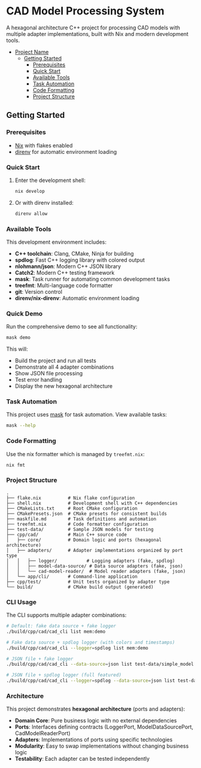 # CAD Model Processing System

A hexagonal architecture C++ project for processing CAD models with multiple adapter implementations, built with Nix and modern development tools.

<!-- mdformat-toc start --slug=github --no-anchors --maxlevel=6 --minlevel=1 -->

- [Project Name](#project-name)
  - [Getting Started](#getting-started)
    - [Prerequisites](#prerequisites)
    - [Quick Start](#quick-start)
    - [Available Tools](#available-tools)
    - [Task Automation](#task-automation)
    - [Code Formatting](#code-formatting)
    - [Project Structure](#project-structure)

<!-- mdformat-toc end -->

## Getting Started

### Prerequisites

- [Nix](https://nixos.org/download.html) with flakes enabled
- [direnv](https://direnv.net/) for automatic environment loading

### Quick Start

1. Enter the development shell:

   ```bash
   nix develop
   ```

1. Or with direnv installed:

   ```bash
   direnv allow
   ```

### Available Tools

This development environment includes:

- **C++ toolchain**: Clang, CMake, Ninja for building
- **spdlog**: Fast C++ logging library with colored output
- **nlohmann/json**: Modern C++ JSON library
- **Catch2**: Modern C++ testing framework
- **mask**: Task runner for automating common development tasks
- **treefmt**: Multi-language code formatter
- **git**: Version control
- **direnv/nix-direnv**: Automatic environment loading

### Quick Demo

Run the comprehensive demo to see all functionality:

```bash
mask demo
```

This will:
- Build the project and run all tests
- Demonstrate all 4 adapter combinations
- Show JSON file processing
- Test error handling
- Display the new hexagonal architecture

### Task Automation

This project uses [mask](https://github.com/jacobdeichert/mask) for task automation. View available tasks:

```bash
mask --help
```

### Code Formatting

Use the nix formatter which is managed by `treefmt.nix`:

```bash
nix fmt
```

### Project Structure

```
.
├── flake.nix          # Nix flake configuration
├── shell.nix          # Development shell with C++ dependencies
├── CMakeLists.txt     # Root CMake configuration
├── CMakePresets.json  # CMake presets for consistent builds
├── maskfile.md        # Task definitions and automation
├── treefmt.nix        # Code formatter configuration
├── test-data/         # Sample JSON models for testing
├── cpp/cad/           # Main C++ source code
│   ├── core/          # Domain logic and ports (hexagonal architecture)
│   ├── adapters/      # Adapter implementations organized by port type
│   │   ├── logger/           # Logging adapters (fake, spdlog)
│   │   ├── model-data-source/ # Data source adapters (fake, json)
│   │   └── cad-model-reader/  # Model reader adapters (fake, json)
│   └── app/cli/       # Command-line application
├── cpp/test/          # Unit tests organized by adapter type
└── build/             # CMake build output (generated)
```

### CLI Usage

The CLI supports multiple adapter combinations:

```bash
# Default: fake data source + fake logger
./build/cpp/cad/cad_cli list mem:demo

# Fake data source + spdlog logger (with colors and timestamps)
./build/cpp/cad/cad_cli --logger=spdlog list mem:demo

# JSON file + fake logger
./build/cpp/cad/cad_cli --data-source=json list test-data/simple_model.json

# JSON file + spdlog logger (full featured)
./build/cpp/cad/cad_cli --logger=spdlog --data-source=json list test-data/complex_model.json
```

### Architecture

This project demonstrates **hexagonal architecture** (ports and adapters):

- **Domain Core**: Pure business logic with no external dependencies
- **Ports**: Interfaces defining contracts (LoggerPort, ModelDataSourcePort, CadModelReaderPort)
- **Adapters**: Implementations of ports using specific technologies
- **Modularity**: Easy to swap implementations without changing business logic
- **Testability**: Each adapter can be tested independently
